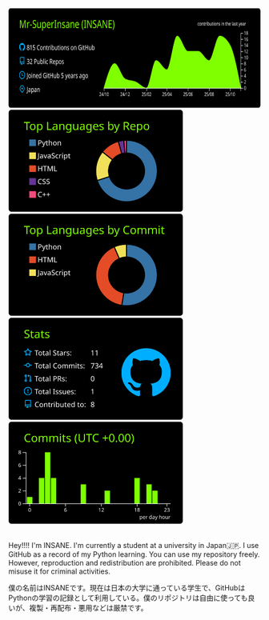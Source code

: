 <!--
[![](https://raw.githubusercontent.com/Mr-SuperInsane/Mr-SuperInsane/main/profile-summary-card-output/chartreuse_dark/0-profile-details.svg)](https://github.com/vn7n24fzkq/github-profile-summary-cards)
[![](https://raw.githubusercontent.com/Mr-SuperInsane/Mr-SuperInsane/main/profile-summary-card-output/chartreuse_dark/1-repos-per-language.svg)](https://github.com/vn7n24fzkq/github-profile-summary-cards) [![](https://raw.githubusercontent.com/Mr-SuperInsane/Mr-SuperInsane/main/profile-summary-card-output/chartreuse_dark/2-most-commit-language.svg)](https://github.com/vn7n24fzkq/github-profile-summary-cards)
[![](https://raw.githubusercontent.com/Mr-SuperInsane/Mr-SuperInsane/main/profile-summary-card-output/chartreuse_dark/3-stats.svg)](https://github.com/vn7n24fzkq/github-profile-summary-cards) [![](https://raw.githubusercontent.com/Mr-SuperInsane/Mr-SuperInsane/main/profile-summary-card-output/chartreuse_dark/4-productive-time.svg)](https://github.com/vn7n24fzkq/github-profile-summary-cards)
-->
<p align="left"> 
  <img alt="" height="200px" src="https://raw.githubusercontent.com/Mr-SuperInsane/Mr-SuperInsane/main/profile-summary-card-output/chartreuse_dark/0-profile-details.svg" />
  <br>
  <img alt="" height="205px" src="https://raw.githubusercontent.com/Mr-SuperInsane/Mr-SuperInsane/main/profile-summary-card-output/chartreuse_dark/1-repos-per-language.svg" />
  <img alt="" height="205px" src="https://raw.githubusercontent.com/Mr-SuperInsane/Mr-SuperInsane/main/profile-summary-card-output/chartreuse_dark/2-most-commit-language.svg" />
  <br>
  <img alt="" height="205px" src="https://raw.githubusercontent.com/Mr-SuperInsane/Mr-SuperInsane/main/profile-summary-card-output/chartreuse_dark/3-stats.svg" />
  <img alt="" height="205px" src="https://raw.githubusercontent.com/Mr-SuperInsane/Mr-SuperInsane/main/profile-summary-card-output/chartreuse_dark/4-productive-time.svg" />
  <br>
  <img alt="" height="155" src="" />
</p>
Hey!!!! I'm INSANE. I'm currently a student at a university in Japan🇯🇵. I use GitHub as a record of my Python learning. You can use my repository freely. However, reproduction and redistribution are prohibited. Please do not misuse it for criminal activities.  
  
僕の名前はINSANEです。現在は日本の大学に通っている学生で、GitHubはPythonの学習の記録として利用している。僕のリポジトリは自由に使っても良いが、複製・再配布・悪用などは厳禁です。


